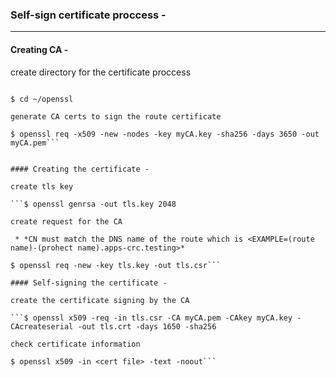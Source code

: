 ### Self-sign certificate proccess -

---

#### Creating CA -

 create directory for the certificate proccess
 
 ```$ mkdir ~/openssl

 $ cd ~/openssl
 
 generate CA certs to sign the route certificate
 
 $ openssl req -x509 -new -nodes -key myCA.key -sha256 -days 3650 -out myCA.pem```
 
 
#### Creating the certificate -

create tls key

```$ openssl genrsa -out tls.key 2048

create request for the CA

  * *CN must match the DNS name of the route which is <EXAMPLE=(route name)-(prohect name).apps-crc.testing>*

$ openssl req -new -key tls.key -out tls.csr```

#### Self-signing the certificate -

create the certificate signing by the CA

```$ openssl x509 -req -in tls.csr -CA myCA.pem -CAkey myCA.key -CAcreateserial -out tls.crt -days 1650 -sha256

check certificate information

$ openssl x509 -in <cert file> -text -noout```

